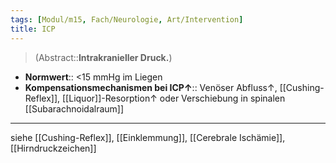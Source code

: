 ```yaml
---
tags: [Modul/m15, Fach/Neurologie, Art/Intervention]
title: ICP
---
```

> (Abstract::**Intrakranieller Druck.**)
- **Normwert**:: <15 mmHg im Liegen
- **Kompensationsmechanismen bei ICP↑**:: Venöser Abfluss↑, [[Cushing-Reflex]], [[Liquor]]-Resorption↑ oder Verschiebung in spinalen [[Subarachnoidalraum]]
---
siehe [[Cushing-Reflex]], [[Einklemmung]], [[Cerebrale Ischämie]], [[Hirndruckzeichen]]